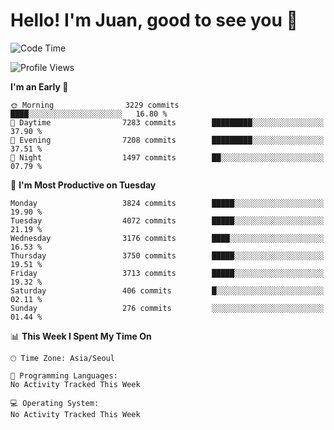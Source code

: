 # Hello! I'm Juan, good to see you 👋

<!--
**Y-k-Y/Y-k-Y** is a ✨ _special_ ✨ repository because its `README.md` (this file) appears on your GitHub profile.

Here are some ideas to get you started:

- 🔭 I’m currently working on ...
- 🌱 I’m currently learning ...
- 👯 I’m looking to collaborate on ...
- 🤔 I’m looking for help with ...
- 💬 Ask me about ...
- 📫 How to reach me: ...
- 😄 Pronouns: ...
- ⚡ Fun fact: ...
-->
<!--
![Profile views](https://gpvc.arturio.dev/Y-k-Y)

[![Omid Nikrah StackOverflow](https://github-readme-stackoverflow.vercel.app/?userID=9517076)](https://stackoverflow.com/users/9517076/i-have-10-fingers)
-->

<!--START_SECTION:waka-->
![Code Time](http://img.shields.io/badge/Code%20Time-1%2C754%20hrs%2036%20mins-blue)

![Profile Views](http://img.shields.io/badge/Profile%20Views-0-blue)

**I'm an Early 🐤** 

```text
🌞 Morning                3229 commits        ████░░░░░░░░░░░░░░░░░░░░░   16.80 % 
🌆 Daytime                7283 commits        █████████░░░░░░░░░░░░░░░░   37.90 % 
🌃 Evening                7208 commits        █████████░░░░░░░░░░░░░░░░   37.51 % 
🌙 Night                  1497 commits        ██░░░░░░░░░░░░░░░░░░░░░░░   07.79 % 
```
📅 **I'm Most Productive on Tuesday** 

```text
Monday                   3824 commits        █████░░░░░░░░░░░░░░░░░░░░   19.90 % 
Tuesday                  4072 commits        █████░░░░░░░░░░░░░░░░░░░░   21.19 % 
Wednesday                3176 commits        ████░░░░░░░░░░░░░░░░░░░░░   16.53 % 
Thursday                 3750 commits        █████░░░░░░░░░░░░░░░░░░░░   19.51 % 
Friday                   3713 commits        █████░░░░░░░░░░░░░░░░░░░░   19.32 % 
Saturday                 406 commits         █░░░░░░░░░░░░░░░░░░░░░░░░   02.11 % 
Sunday                   276 commits         ░░░░░░░░░░░░░░░░░░░░░░░░░   01.44 % 
```


📊 **This Week I Spent My Time On** 

```text
🕑︎ Time Zone: Asia/Seoul

💬 Programming Languages: 
No Activity Tracked This Week

💻 Operating System: 
No Activity Tracked This Week
```


<!--END_SECTION:waka-->
